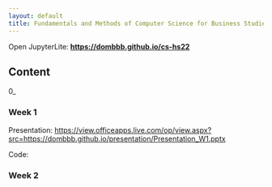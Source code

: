 ```yaml
---
layout: default
title: Fundamentals and Methods of Computer Science for Business Studies: Exercises, Group 3
---
```



Open JupyterLite: **https://dombbb.github.io/cs-hs22** 


## Content

0_


### Week 1

Presentation: https://view.officeapps.live.com/op/view.aspx?src=https://dombbb.github.io/presentation/Presentation_W1.pptx

Code:


### Week 2
